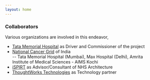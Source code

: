 ```yaml
---
layout: home
---
```


### Collaborators

Various organizations are involved in this endeavor, 
- [Tata Memorial Hospital](https://tmc.gov.in/tmh) as Driver and Commissioner of the project
- [National Cancer Grid](https://tmc.gov.in/ncg/) of India  
-- Tata Memorial Hospital (Mumbai), Max Hospital (Delhi), Amrita Institute of Medical Sciences - AIMS Kochi
- [iSPIRT](https://ispirt.in/) as Advisor/Consultant of NHS Architecture
- [ThoughtWorks Technologies](https://www.thoughtworks.com) as Technology partner

